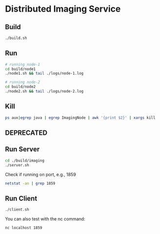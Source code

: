 # Distributed Imaging Service

## Build
```bash
./build.sh
```

## Run
```bash
# running node-1
cd build/node1
./node1.sh && tail ./logs/node-1.log
```
```bash
# running node-2
cd build/node2
./node2.sh && tail ./logs/node-2.log
```

## Kill
```bash
ps aux|egrep java | egrep ImagingNode | awk '{print $2}' | xargs kill
```

## DEPRECATED
## Run Server
```bash
cd ./build/imaging
./server.sh
```
Check if running on port, e.g., 1859
```bash
netstat -an | grep 1859
```

## Run Client
```bash
./client.sh
```

You can also test with the nc command:
```bash
nc localhost 1859
```


